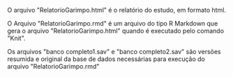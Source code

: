 O arquivo "RelatorioGarimpo.html" é o relatório do estudo, em formato html.

O Arquivo "RelatorioGarimpo.rmd" é um arquivo do tipo R Markdown que gera o arquivo "RelatorioGarimpo.html" quando é executado pelo comando "Knit".

Os arquivos "banco completo1.sav" e "banco completo2.sav" são versões resumida e original da base de dados necessárias para execução do arquivo "RelatorioGarimpo.rmd" 
